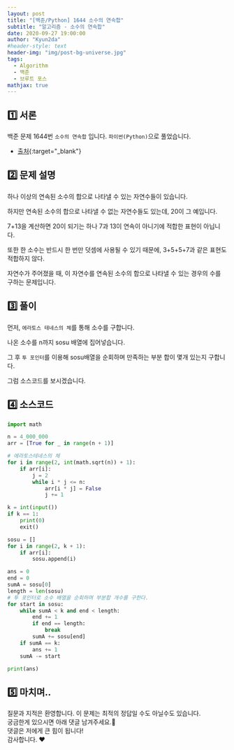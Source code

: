 ```yaml
---
layout: post
title: "[백준/Python] 1644 소수의 연속합"
subtitle: "알고리즘 - 소수의 연속합"
date: 2020-09-27 19:00:00
author: "Kyun2da"
#header-style: text
header-img: "img/post-bg-universe.jpg"
tags:
  - Algorithm
  - 백준
  - 브루트 포스
mathjax: true
---
```


## 1️⃣ 서론

백준 문제 1644번 `소수의 연속합` 입니다. `파이썬(Python)`으로 풀었습니다.

- [출처](https://www.acmicpc.net/problem/1644){:target="\_blank"}

## 2️⃣ 문제 설명

하나 이상의 연속된 소수의 합으로 나타낼 수 있는 자연수들이 있습니다.

하지만 연속된 소수의 합으로 나타낼 수 없는 자연수들도 있는데, 20이 그 예입니다.

7+13을 계산하면 20이 되기는 하나 7과 13이 연속이 아니기에 적합한 표현이 아닙니다.

또한 한 소수는 반드시 한 번만 덧셈에 사용될 수 있기 때문에, 3+5+5+7과 같은 표현도 적합하지 않다.

자연수가 주어졌을 때, 이 자연수를 연속된 소수의 합으로 나타낼 수 있는 경우의 수를 구하는 문제입니다.

## 3️⃣ 풀이

먼저, `에라토스 테네스의 체`를 통해 소수를 구합니다.

나온 소수를 n까지 sosu 배열에 집어넣습니다.

그 후 `투 포인터`를 이용해 sosu배열을 순회하며 만족하는 부분 합이 몇개 있는지 구합니다.

그럼 소스코드를 보시겠습니다.

## 4️⃣ 소스코드

```python
import math

n = 4_000_000
arr = [True for _ in range(n + 1)]

# 에라토스테네스의 체
for i in range(2, int(math.sqrt(n)) + 1):
    if arr[i]:
        j = 2
        while i * j <= n:
            arr[i * j] = False
            j += 1

k = int(input())
if k == 1:
    print(0)
    exit()

sosu = []
for i in range(2, k + 1):
    if arr[i]:
        sosu.append(i)

ans = 0
end = 0
sumA = sosu[0]
length = len(sosu)
# 투 포인터로 소수 배열을 순회하며 부분합 개수를 구한다.
for start in sosu:
    while sumA < k and end < length:
        end += 1
        if end == length:
            break
        sumA += sosu[end]
    if sumA == k:
        ans += 1
    sumA -= start

print(ans)
```

## 5️⃣ 마치며..

질문과 지적은 환영합니다. 이 문제는 최적의 정답일 수도 아닐수도 있습니다.  
궁금한게 있으시면 아래 댓글 남겨주세요.🙏  
댓글은 저에게 큰 힘이 됩니다!  
감사합니다. ❤️
